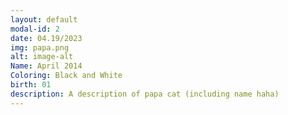 ```yaml
---
layout: default
modal-id: 2
date: 04.19/2023
img: papa.png
alt: image-alt
Name: April 2014
Coloring: Black and White
birth: 01
description: A description of papa cat (including name haha)
---
```

